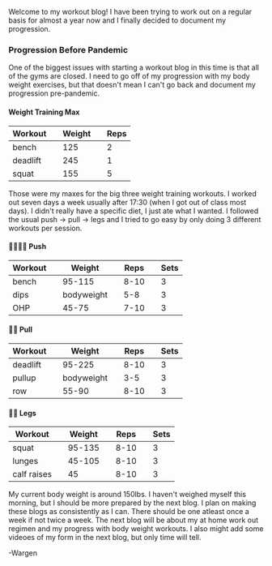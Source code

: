 Welcome to my workout blog! I have been trying to work out on a regular basis for almost a year now and I finally decided to document my progression.

### Progression Before Pandemic

One of the biggest issues with starting a workout blog in this time is that all of the gyms are closed. I need to go off of my progression with my body weight exercises, but that doesn't mean I can't go back and document my progression pre-pandemic.

#### Weight Training Max

| Workout  |     | Weight |     | Reps |
| -------- | --- | ------ | --- | ---- |
| bench    |     | 125    |     | 2    |
| deadlift |     | 245    |     | 1    |
| squat    |     | 155    |     | 5    |

Those were my maxes for the big three weight training workouts. I worked out seven days a week usually after 17:30 (when I got out of class most days). I didn't really have a specific diet, I just ate what I wanted. I followed the usual push -> pull -> legs and I tried to go easy by only doing 3 different workouts per session.

#### 🏋️‍♂️🏋️‍♂️ Push

| Workout |     | Weight     |     | Reps |     | Sets |
| ------- | --- | ---------- | --- | ---- | --- | ---- |
| bench   |     | 95-115     |     | 8-10 |     | 3    |
| dips    |     | bodyweight |     | 5-8  |     | 3    |
| OHP     |     | 45-75      |     | 7-10 |     | 3    |

#### 🦾🦾 Pull

| Workout  |     | Weight     |     | Reps |     | Sets |
| -------- | --- | ---------- | --- | ---- | --- | ---- |
| deadlift |     | 95-225     |     | 8-10 |     | 3    |
| pullup   |     | bodyweight |     | 3-5  |     | 3    |
| row      |     | 55-90      |     | 8-10 |     | 3    |

#### 🦵🦵 Legs

| Workout     |     | Weight |     | Reps |     | Sets |
| ----------- | --- | ------ | --- | ---- | --- | ---- |
| squat       |     | 95-135 |     | 8-10 |     | 3    |
| lunges      |     | 45-105 |     | 8-10 |     | 3    |
| calf raises |     | 45     |     | 8-10 |     | 3    |

My current body weight is around 150lbs. I haven't weighed myself this morning, but I should be more prepared by the next blog. I plan on making these blogs as consistently as I can. There should be one atleast once a week if not twice a week. The next blog will be about my at home work out regimen and my progress with body weight workouts. I also might add some videoes of my form in the next blog, but only time will tell.

-Wargen
